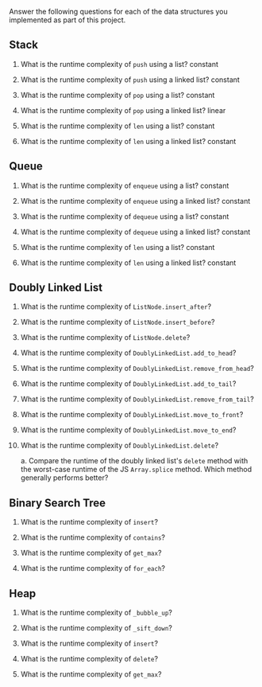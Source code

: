 Answer the following questions for each of the data structures you implemented as part of this project.

## Stack

1. What is the runtime complexity of `push` using a list?
    constant

2. What is the runtime complexity of `push` using a linked list?
    constant

3. What is the runtime complexity of `pop` using a list?
    constant

4. What is the runtime complexity of `pop` using a linked list?
    linear

5. What is the runtime complexity of `len` using a list?
    constant 

6. What is the runtime complexity of `len` using a linked list?
    constant 

## Queue

1. What is the runtime complexity of `enqueue` using a list?
    constant

2. What is the runtime complexity of `enqueue` using a linked list?
    constant

3. What is the runtime complexity of `dequeue` using a list?
    constant

4. What is the runtime complexity of `dequeue` using a linked list?
    constant

5. What is the runtime complexity of `len` using a list?
    constant

6. What is the runtime complexity of `len` using a linked list?
    constant

## Doubly Linked List

1. What is the runtime complexity of `ListNode.insert_after`?

2. What is the runtime complexity of `ListNode.insert_before`?

3. What is the runtime complexity of `ListNode.delete`?

4. What is the runtime complexity of `DoublyLinkedList.add_to_head`?

5. What is the runtime complexity of `DoublyLinkedList.remove_from_head`?

6. What is the runtime complexity of `DoublyLinkedList.add_to_tail`?

7. What is the runtime complexity of `DoublyLinkedList.remove_from_tail`?

8. What is the runtime complexity of `DoublyLinkedList.move_to_front`?

9. What is the runtime complexity of `DoublyLinkedList.move_to_end`?

10. What is the runtime complexity of `DoublyLinkedList.delete`?

    a. Compare the runtime of the doubly linked list's `delete` method with the worst-case runtime of the JS `Array.splice` method. Which method generally performs better?

## Binary Search Tree

1. What is the runtime complexity of `insert`? 

2. What is the runtime complexity of `contains`?

3. What is the runtime complexity of `get_max`? 

4. What is the runtime complexity of `for_each`?
    
## Heap

1. What is the runtime complexity of `_bubble_up`?

2. What is the runtime complexity of `_sift_down`?

3. What is the runtime complexity of `insert`?

4. What is the runtime complexity of `delete`?

5. What is the runtime complexity of `get_max`?
